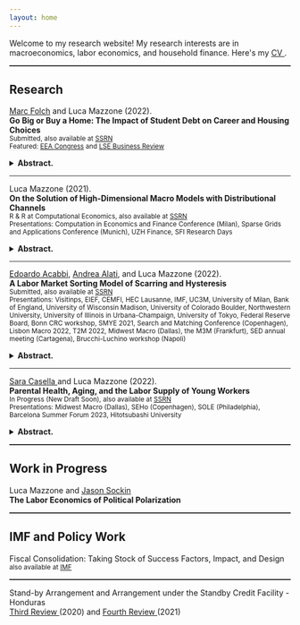 ```yaml
---
layout: home
---
```


Welcome to my research website! My research interests are in macroeconomics, labor economics, and household finance. Here's my <a href="{{ site.url }}/assets/New_CV.pdf"> CV </a>.

<hr style="height:2px;border:none;color:#333;background-color:#333;" />

## Research


<a href="https://sites.google.com/view/mfolch/home"> Marc Folch</a> and Luca Mazzone (2022).
<br> 
**Go Big or Buy a Home: The Impact of Student Debt on Career and Housing Choices** <a href="{{ site.url }}/docs/Student_Debt_Paper_site.pdf" class="{{ site.pdf_icon }}" title="{{ site.pdf_title }}" id="icon"></a><br> 
<sub> Submitted, also available at <a href="https://papers.ssrn.com/sol3/papers.cfm?abstract_id=3805220 "> SSRN</a> </sub> <br>
<sub> Featured: <a href="https://eeavirtual.org/node/1430">EEA Congress</a> and  <a href="https://blogs.lse.ac.uk/businessreview/2020/10/08/how-student-debt-influences-the-behaviour-of-graduates">LSE Business Review</a> </sub> <br>
<span style="font-size: 0.025em;"> Presentations: SED Meeting (Minneapolis), Center for the Economics of Human Development at the U of Chicago, European Meeting of the Econometric Society (Milan), Computation in Economics and Finance Conference (Dallas), European Economic Association Congress,  Bank of Italy Human Capital Workshop, U of Pennsylvania, Wharton Finance, UZH, U of Copenhagen,  SFI Workshop in Lausanne,  ICEF at the Higher School of Economics, New Economic School (Moscow) </span> <br>
<details>
<summary><b> Abstract. </b></summary>
Student debt decreases post-bachelor school enrollment and earnings growth but does not delay first-time home ownership. We introduce a life-cycle human capital model with heterogeneous wealth and financial frictions and show that high debt balances distort career choices because returns to further education depend on current income. Student debt impacts home ownership in two ways. First, it deters ownership via the traditional wealth channel. Second, it increases ownership by discouraging further education in favor of early labor market entry. Finally, we show that the impact of student borrowing is partly due to the design of US student loans.
</details>
  
<hr style="height:0.5px;border:none;color:#333;background-color:#333;" />
  
  
Luca Mazzone (2021).
<br> 
**On the Solution of High-Dimensional Macro Models with Distributional Channels** <a href="{{ site.url }}/docs/Macro_Models_with_Distributional_Channels_site.pdf" class="{{ site.pdf_icon }}" title="{{ site.pdf_title }}" id="icon"></a><br> 
<sub> R & R at Computational Economics, also available at <a href="https://papers.ssrn.com/sol3/papers.cfm?abstract_id=3313244"> SSRN</a> </sub> <br>
<sub> Presentations: Computation in Economics and Finance Conference (Milan), Sparse Grids and Applications Conference (Munich), UZH Finance, SFI Research Days </sub> <br>
<details>
<summary><b> Abstract. </b></summary>
 I propose a global solution method for the computation of infinite-horizon, heterogeneous agent macroeconomic models with aggregate uncertainty. Details of the algorithm are illustrated by presenting its application to a an example model of firm dynamics. In the model, aggregate dynamics depends explicitly on firm entry and exit, and individual choices are often constrained by a form of market incompleteness. Existing computational strategies are either unfeasible or provide inaccurate solutions to this class of models. Moreover, global solutions are computationally expensive because the minimal representation of the aggregate state space - and thus the aggregate law of motion - faces the curse of dimensionality. The proposed strategy combines adaptive sparse grids with a cross-sectional density approximation, and introduces a framework for solving the more general class of dynamic models with firm or household heterogeneity accurately.
</details>
  
<hr style="height:0.5px;border:none;color:#333;background-color:#333;" />
  
  
<a href="https://eacabbi.github.io">  Edoardo Acabbi</a>, <a href="https://andrealati.github.io"> Andrea Alati</a>, and Luca Mazzone (2022).
<br> 
**A Labor Market Sorting Model of Scarring and Hysteresis** <a href="{{ site.url }}/docs/INPS_site.pdf" class="{{ site.pdf_icon }}" title="{{ site.pdf_title }}" id="icon"></a><br> 
<sub> Submitted, also available at <a href="https://papers.ssrn.com/sol3/papers.cfm?abstract_id=4068858"> SSRN</a> </sub> <br>
<sub> Presentations: Visitinps, EIEF, CEMFI, HEC Lausanne, IMF, UC3M, University of Milan, Bank of England, University of Wisconsin Madison, University of Colorado Boulder, Northwestern University, University of Illinois in Urbana-Champaign, University of Tokyo, Federal Reserve Board,  Bonn CRC workshop, SMYE 2021, Search and Matching Conference (Copenhagen),  Lisbon Macro 2022,  T2M 2022,  Midwest Macro (Dallas), the M3M (Frankfurt), SED annual meeting (Cartagena), Brucchi-Luchino workshop (Napoli) </sub> <br>
<details>
<summary><b> Abstract. </b></summary>
We analyze the impact of recessions on productivity in the labor market by building a model where workers increase human capital by matching with firms of higher quality along the job ladder. We estimate the model on administrative matched employer-employee data and quantify the importance of sorting and learning for aggregate fluctuations. We show that, following a negative productivity shock, scarring effects on workers reflect not only a worsening of their outside options in bad times, but also a reduction in the overall productive capacity of the economy. Recessions thus have a sullying effect, generating hysteresis without aggregate demand externalities. A decomposition of the cumulative output loss after a negative shock reveals that the worsening in worker-firm sorting and distortions in human capital accumulation explain more than 60\% of the loss in aggregate output. The model is then used to offer a new explanation for the increased length of recessions and their heterogeneous welfare effects across the age, income and human capital distributions.
</details>  

<hr style="height:0.5px;border:none;color:#333;background-color:#333;" />
 
<a href="https://www.saracasella.com/">  Sara Casella </a> and Luca Mazzone (2022).
<br> 
**Parental Health, Aging, and the Labor Supply of Young Workers** <a href="{{ site.url }}/docs/Royal_Tenebaum_is_sick_site.pdf" class="{{ site.pdf_icon }}" title="{{ site.pdf_title }}" id="icon"></a><br> 
<sub> In Progress (New Draft Soon), also available at  <a href="https://papers.ssrn.com/sol3/papers.cfm?abstract_id=4274594">  SSRN </a> </sub> <br>
<sub> Presentations: Midwest Macro (Dallas), SEHo (Copenhagen), SOLE (Philadelphia), Barcelona Summer Forum 2023, Hitotsubashi University </sub> <br>
<details>
<summary><b> Abstract. </b></summary>
To what extent are young workers affected by health shocks that happen to their parents? This paper studies the short and long-term spillover effects of parents' adverse health events on their adult children. We use the unique structure of the Panel Survey on Income Dynamics (PSID) to build family networks and construct a measure of sudden health changes. Exploiting news on parents' health status, we provide evidence of the existence of family insurance in the form of time and monetary transfers, and of the importance of family ties in shaping labor market outcomes. Following the deterioration of parents' health, time spent helping them goes up, while income and hours worked by children significantly decline. 
</details>  

<hr style="height:2px;border:none;color:#333;background-color:#333;" />

## Work in Progress

Luca Mazzone and <a href="https://sites.google.com/view/jasonsockin/home"> Jason Sockin </a> 
<br>
**The Labor Economics of Political Polarization** 
<br>
  
<hr style="height:2px;border:none;color:#333;background-color:#333;" />
 
## IMF and Policy Work
  
Fiscal Consolidation: Taking Stock of Success Factors, Impact, and Design <a href="{{ site.url }}/docs/imf_wp-print-pdf.pdf" class="{{ site.pdf_icon }}" title="{{ site.pdf_title }}" id="icon"></a><br> 
<sub> also available at  <a href="https://www.imf.org/en/Publications/WP/Issues/2023/03/17/Fiscal-Consolidation-Taking-Stock-of-Success-Factors-Impact-and-Design-530647">  IMF </a> </sub> <br>

<hr style="height:2px;border:none;color:#333;background-color:#333;" />


Stand-by Arrangement and Arrangement under the Standby Credit Facility - Honduras
 <br> 
<a href="https://www.imf.org/-/media/Files/Publications/CR/2020/English/1HNDEA2020002.ashx">  Third Review </a> (2020) and <a href="https://www.imf.org/-/media/Files/Publications/CR/2021/English/1HNDEA2021002.ashx">  Fourth Review </a> (2021)

 
<br>

